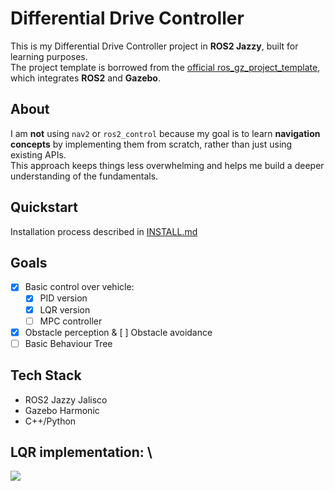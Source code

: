# Differential Drive Controller

This is my Differential Drive Controller project in **ROS2 Jazzy**, built for learning purposes.  
The project template is borrowed from the [official ros_gz_project_template](https://github.com/gazebosim/ros_gz_project_template), which integrates **ROS2** and **Gazebo**.

## About

I am **not** using `nav2` or `ros2_control` because my goal is to learn **navigation concepts** by implementing them from scratch, rather than just using existing APIs.  
This approach keeps things less overwhelming and helps me build a deeper understanding of the fundamentals.

## Quickstart

Installation process described in [INSTALL.md]()

## Goals

- [x] Basic control over vehicle:
  - [x] PID version
  - [x] LQR version
  - [ ] MPC controller
- [x] Obstacle perception & [ ] Obstacle avoidance
- [ ] Basic Behaviour Tree

## Tech Stack 

- ROS2 Jazzy Jalisco
- Gazebo Harmonic
- C++/Python

## LQR implementation: \
![](https://github.com/rainingmp3/differential_drive/blob/main/docs/Screencast%20from%202025-09-15%2018-51-45.gif)
